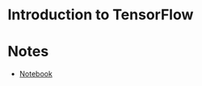 Introduction to TensorFlow
====

# Notes
- [Notebook](https://github.com/tuliren/self-driving-car-nd/blob/master/06-intro-to-tensorflow/notebook.ipynb)
